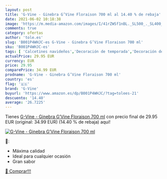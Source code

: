 ```yaml
---
layout: post
title: 'G-Vine - Ginebra G’Vine Floraison 700 ml al 14.40 % de rebaja'
date: 2021-06-02 10:18:38
image: 'https://m.media-amazon.com/images/I/41rZWSf1nBL._SL500_._SL400_.jpg'
comments: true
category: ofertas
author: 'tole.es'
slug: 'B001P4WHJC-es G-Vine - Ginebra G’Vine Floraison 700 ml'
sku: 'B001P4WHJC-es'
tags: [ 'Calcetines navideños','Decoración de temporada','Decoración del hogar','Hogar y cocina','Medias de navidad','g-vine','ginebra', ]
actualPrice: 29.95 EUR
currency: EUR
price: 29.95
comparePrice: 34.99 EUR
prodname: 'G-Vine - Ginebra G’Vine Floraison 700 ml'
country: 'es'
flag: '🇪🇸'
brand: 'G-Vine'
buyurl: 'https://www.amazon.es/dp/B001P4WHJC/?tag=tolees-21'
descuento: '14.40'
average: '26.7225'
---
```


Tienes [G-Vine - Ginebra G’Vine Floraison 700 ml](https://www.amazon.es/dp/B001P4WHJC/?tag=tolees-21) con precio final de  29.95 EUR (original: 34.99 EUR) (14.40 %  de rebaja) aqui!

[![G-Vine - Ginebra G’Vine Floraison 700 ml](https://m.media-amazon.com/images/I/41rZWSf1nBL._SL500_._SL400_.jpg)](https://www.amazon.es/dp/B001P4WHJC/?tag=tolees-21)

🔎:

- Máxima calidad
- Ideal para cualquier ocasión
- Gran sabor

[🛒 Comprar!!!](https://www.amazon.es/dp/B001P4WHJC/?tag=tolees-21)
